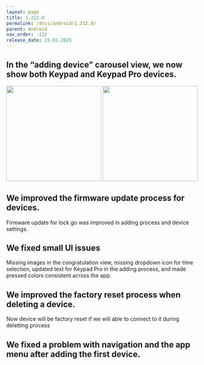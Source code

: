 ```yaml
---
layout: page
title: 1.212.0
permalink: /docs/android/1.212.0/
parent: Android
nav_order: -212
release_date: 15.01.2025
---
```


## In the “adding device” carousel view, we now show both Keypad and Keypad Pro devices. 

<img src="/tedee-release-notes/docs/android/assets/1.212.0_keypad_description.jpg" width="250">
<img src="/tedee-release-notes/docs/android/assets/1.212.0_keypad_pro_description.jpg" width="250">

## We improved the firmware update process for devices. 
Firmware update for lock go was improved in adding process and device settings.

## We fixed small UI issues
Missing images in the congratulation view, missing dropdown icon for time selection, updated text for Keypad Pro in the adding process, and made pressed colors consistent across the app. 

## We improved the factory reset process when deleting a device. 
Now device will be factory reset if we will able to connect to it during deletting process

## We fixed a problem with navigation and the app menu after adding the first device. 
